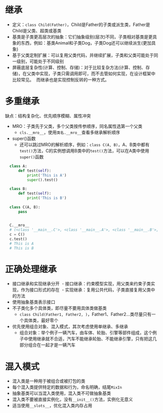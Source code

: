 # 继承
- 定义：`class Child(Father)`，Child是Father的子类或派生类，Father是Child是父类、超类或基类
- 基类是子类更高层次的抽象：它们抽象级别(层次)不同，子类相对基类是更具象的东西，例如：基类Animal和子类Dog，子类Dog还可以继续派生(更加具象)
- 基于父类定制扩展：可以复用父类代码，并继续扩展，子类和父类可能处于同一级别，可能处于不同级别
- 屏蔽底层复杂性(计算、控制、存储)：对于比较复杂方法(计算、控制、存储)，在父类中实现，子类只需调用即可，而不去管如何实现，在设计框架中比较常见。
  而继承也是实现控制反转的一种方式。
  
# 多重继承
缺点：结构复杂化、优先顺序模糊、属性冲突
- MRO：子类先于父类，多个父类按传参顺序，同名属性选第一个父类
  - `cls.__mro__`，使用`类名.__mro__`查看多继承解析顺序
- super()函数
  - 还可以跳过MRO的解析顺序，例如：`class C(A, B)`，A、B类中都有`test()`方法，C的实例想调用B类中的`test()`方法，可以在A类中使用`super()`函数
```Python
  class A:
      def test(self):
          print('This is A')
          super().test()
  
  class B:
      def test(self):
          print('This is B')
  
  class C(A, B):
      pass
  
  
  C.__mro__
  # (<class '__main__.C'>, <class '__main__.A'>, <class '__main__.B'>, <class 'object'>)
  c = C()
  c.test()
  # This is A
  # This is B
```
# 正确处理继承
- 接口继承和实现继承分开
  - 接口继承：约束模型实现，用父类来约束子类实现，作为接口形式的存在
  - 实现继承：复用公共代码，子类直接复用父类中的方法
- 使用抽象基类表示接口
- 不子类化多个具体类，即尽量不要用具体类做基类
  - `class Child(Father1, Father2, )`，Father1、Father2...类尽量只有一个具体类，最好零个
- 优先使用组合对象、混入模式，其次考虑使用单继承、多继承
  - 组合对象：举个例子一辆汽车，由车体、轮胎、引擎等部件组成，这个例子中使用继承就不合适，汽车不能继承轮胎、不能继承引擎，只有把这几部分组合在一起才是一辆汽车

# 混入模式
- 混入类是一种用于被组合或被打包的类
- 每个混入类提供特定的数据和行为，命名明确，结尾`MixIn`
- 抽象基类可以当混入类使用，混入类不可做抽象基类
- 混入类不要被直接实例化，没有`__init__()`方法，实例化无意义
- 适当使用`__slots__`，优化混入类内存占用
